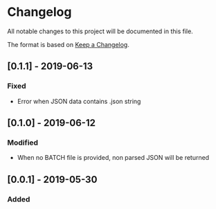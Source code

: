 # Changelog
All notable changes to this project will be documented in this file.

The format is based on [Keep a Changelog](https://keepachangelog.com/en/1.0.0/).


## [0.1.1] - 2019-06-13
### Fixed
 - Error when JSON data contains .json string


## [0.1.0] - 2019-06-12
### Modified
 - When no BATCH file is provided, non parsed JSON will be returned

## [0.0.1] - 2019-05-30
### Added
